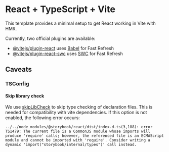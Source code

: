# React + TypeScript + Vite

This template provides a minimal setup to get React working in Vite with HMR.

Currently, two official plugins are available:

- [@vitejs/plugin-react](https://github.com/vitejs/vite-plugin-react/blob/main/packages/plugin-react/README.md) uses [Babel](https://babeljs.io/) for Fast Refresh
- [@vitejs/plugin-react-swc](https://github.com/vitejs/vite-plugin-react-swc) uses [SWC](https://swc.rs/) for Fast Refresh

## Caveats

### TSConfig

#### Skip library check

We use [skipLibCheck](https://www.typescriptlang.org/tsconfig/#skipLibCheck) to skip type checking of declaration files. 
This is needed for compatibility with vite dependencies. If this option is not enabled, the following error occurs:


```
../../node_modules/@storybook/react/dist/index.d.ts(3,188): error TS1479: The current file is a CommonJS module whose imports will produce 'require' calls; however, the referenced file is an ECMAScript module and cannot be imported with 'require'. Consider writing a dynamic 'import("storybook/internal/types")' call instead.
```

